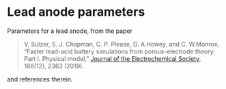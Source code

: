 # Lead anode parameters

Parameters for a lead anode, from the paper

> V. Sulzer, S. J. Chapman, C. P. Please, D. A.Howey, and C. W.Monroe, “Faster lead-acid battery simulations from porous-electrode theory: Part I. Physical model,” [Journal of the Electrochemical Society](https://doi.org/10.1149/2.0301910jes), 166(12), 2363 (2019).

and references therein.
